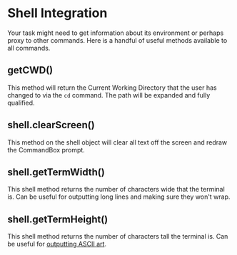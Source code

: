 # Shell Integration

Your task might need to get information about its environment or perhaps proxy to other commands. Here is a handful of useful methods available to all commands.

## getCWD()

This method will return the Current Working Directory that the user has changed to via the `cd` command. The path will be expanded and fully qualified.

## shell.clearScreen()

This method on the shell object will clear all text off the screen and redraw the CommandBox prompt.

## shell.getTermWidth()

This shell method returns the number of characters wide that the terminal is. Can be useful for outputting long lines and making sure they won't wrap.

## shell.getTermHeight()

This shell method returns the number of characters tall the terminal is. Can be useful for [outputting ASCII art](https://github.com/bdw429s/CommandBox-Image-To-ASCII).

